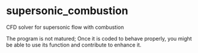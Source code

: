 # supersonic_combustion
CFD solver for supersonic flow with combustion

The program is not matured; Once it is coded to behave properly, you might be able to use its function and contribute to enhance it.
